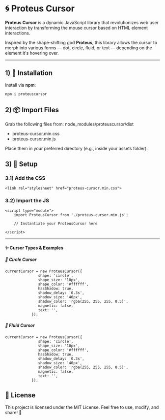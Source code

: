 # 🌀 Proteus Cursor
**Proteus Cursor** is a dynamic JavaScript library that revolutionizes web user interaction by transforming the mouse cursor based on HTML element interactions.

Inspired by the shape-shifting god **Proteus**, this library allows the cursor to morph into various forms — dot, circle, fluid, or text — depending on the element it's hovering over.

---

## 1) 🚀 Installation

Install via **npm**:

```bash
npm i proteuscursor
```

## 2) 📦 Import Files
Grab the following files from: node_modules/proteuscursor/dist
 - proteus-cursor.min.css
 - proteus-cursor.min.js

Place them in your preferred directory (e.g., inside your assets folder).

## 3) 🧩 Setup
### 3.1) Add the CSS
```
<link rel="stylesheet" href="proteus-cursor.min.css">
```

### 3.2) Import the JS
```
<script type="module">
    import ProteusCursor from './proteus-cursor.min.js';

    // Instantiate your ProteusCursor here
    
</script>
```
---

#### ✨ Cursor Types & Examples
##### 🔵 Circle Cursor
```
currentCursor = new ProteusCursor({
               shape: 'circle',
               shape_size: '10px',
               shape_color: '#ffffff',
               hasShadow: true,
               shadow_delay: '0.3s',
               shadow_size: '40px',
               shadow_color: 'rgba(255, 255, 255, 0.5)',
               magnetic: false,
               text: '',
            });
```

##### 🌊 Fluid Cursor
```
currentCursor = new ProteusCursor({
               shape: 'circle',
               shape_size: '10px',
               shape_color: '#ffffff',
               hasShadow: true,
               shadow_delay: '0.3s',
               shadow_size: '40px',
               shadow_color: 'rgba(255, 255, 255, 0.5)',
               magnetic: false,
               text: '',
            });
```


## 📜 License
This project is licensed under the MIT License.
Feel free to use, modify, and share! 💫

